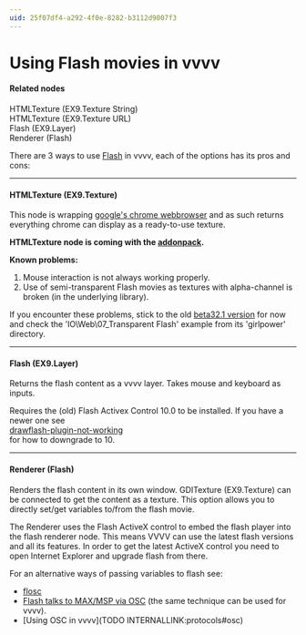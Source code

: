 ```yaml
---
uid: 25f07df4-a292-4f0e-8282-b3112d9007f3
---
```


# Using Flash movies in vvvv


#### Related nodes
<span class="node">HTMLTexture (EX9.Texture String)</span>  
<span class="node">HTMLTexture (EX9.Texture URL)</span>  
<span class="node">Flash (EX9.Layer)</span>  
<span class="node">Renderer (Flash)</span>  



There are 3 ways to use <a href="http://www.adobe.com/de/products/flash.html" class="extURL" target="_blank">Flash</a> in vvvv, each of the options has its pros and cons:  

---  

#### HTMLTexture (EX9.Texture)
This node is wrapping <a href="http://en.wikipedia.org/wiki/Google_Chrome" class="extURL" target="_blank">google's chrome webbrowser</a> and as such returns everything chrome can display as a ready-to-use texture.  

**HTMLTexture node is coming with the <a href="https://vvvv.org/downloads#addonpack" class="extURL" target="_blank">addonpack</a>.**  

**Known problems:**  
1. Mouse interaction is not always working properly.
1. Use of semi-transparent Flash movies as textures with alpha-channel is broken (in the underlying library).

If you encounter these problems, stick to the old <a href="https://vvvv.org/blog/vvvv45beta32.1" class="extURL blog" target="_blank">beta32.1 version</a> for now and check the 'IO\Web\07_Transparent Flash' example from its 'girlpower' directory.  

---  

#### Flash (EX9.Layer)
Returns the flash content as a vvvv layer. Takes mouse and keyboard as inputs.   

Requires the (old) Flash Activex Control 10.0 to be installed. If you have a newer one see   
<a href="https://discourse.vvvv.org/t/drawflash-plugin-not-working" class="extURL forum" target="_blank">drawflash-plugin-not-working</a>  
for how to downgrade to 10.  

---  

#### Renderer (Flash)
Renders the flash content in its own window. <span class="node">GDITexture (EX9.Texture)</span> can be connected to get the content as a texture. This option allows you to directly set/get variables to/from the flash movie.  

The Renderer uses the Flash ActiveX control to embed the flash player into the flash renderer node. This means VVVV can use the latest flash versions and all its features. In order to get the latest ActiveX control you need to open Internet Explorer and upgrade flash from there.  

For an alternative ways of passing variables to flash see:   
* <a href="http://benchun.net/projects/flosc/" class="extURL" target="_blank">flosc</a>   
* <a href="http://blog.derhess.de/2011/08/16/flash-talks-to-max-msp-via-osc/" class="extURL" target="_blank">Flash talks to MAX/MSP via OSC</a> (the same technique can be used for vvvv).  
* [Using OSC in vvvv](TODO INTERNALLINK:protocols#osc)  

